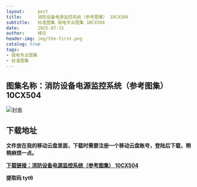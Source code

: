 ```yaml
---
layout:     post
title:      消防设备电源监控系统（参考图集） 10CX504
subtitle:   标准图集 弱电专业图集 10CX504
date:       2025-07-15
author:     峰兄
header-img: img/the-first.png
catalog: true
tags:
- 弱电专业图集
- 标准图集
---
```

## 图集名称：消防设备电源监控系统（参考图集） 10CX504
![封面](https://pic1.imgdb.cn/item/6875acf558cb8da5c8ae2f1f.jpg)


## 下载地址 ##
**文件放在我的移动云盘里面，下载时需要注册一个移动云盘账号，登陆后下载，稍稍麻烦一点。**  
  
[**下载链接：消防设备电源监控系统（参考图集） 10CX504**](https://caiyun.139.com/w/i/2oxwBHV0Wnxyt)


**提取码 tyt6**

